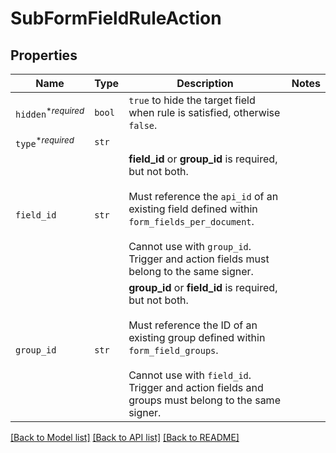 # SubFormFieldRuleAction



## Properties
Name | Type | Description | Notes
------------ | ------------- | ------------- | -------------
| `hidden`<sup>*_required_</sup> | ```bool``` |  `true` to hide the target field when rule is satisfied, otherwise `false`.  |  |
| `type`<sup>*_required_</sup> | ```str``` |    |  |
| `field_id` | ```str``` |  **field_id** or **group_id** is required, but not both.<br><br>Must reference the `api_id` of an existing field defined within `form_fields_per_document`.<br><br>Cannot use with `group_id`. Trigger and action fields must belong to the same signer.  |  |
| `group_id` | ```str``` |  **group_id** or **field_id** is required, but not both.<br><br>Must reference the ID of an existing group defined within `form_field_groups`.<br><br>Cannot use with `field_id`. Trigger and action fields and groups must belong to the same signer.  |  |

[[Back to Model list]](../README.md#documentation-for-models) [[Back to API list]](../README.md#documentation-for-api-endpoints) [[Back to README]](../README.md)

